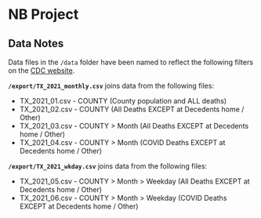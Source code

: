 # NB Project

## Data Notes

Data files in the `/data` folder have been named to reflect the following filters on the [CDC website](https://wonder.cdc.gov/ucd-icd10-expanded.html).

**`/export/TX_2021_monthly.csv`** joins data from the following files:  
* TX_2021_01.csv - COUNTY (County population and ALL deaths)
* TX_2021_02.csv - COUNTY (All Deaths EXCEPT at Decedents home / Other)
* TX_2021_03.csv - COUNTY > Month (All Deaths EXCEPT at Decedents home / Other)
* TX_2021_04.csv - COUNTY > Month (COVID Deaths EXCEPT at Decedents home / Other)

**`/export/TX_2021_wkday.csv`** joins data from the following files:  
* TX_2021_05.csv - COUNTY > Month > Weekday (All Deaths EXCEPT at Decedents home / Other)
* TX_2021_06.csv - COUNTY > Month > Weekday (COVID Deaths EXCEPT at Decedents home / Other)
